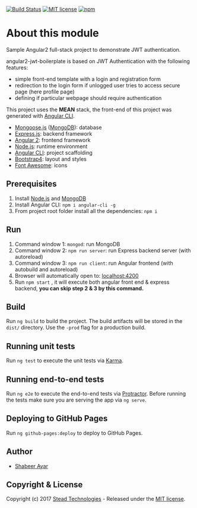 [![Build Status](https://travis-ci.org/steadglobal/angular2-jwt-boilerplate.svg?branch=master)](https://travis-ci.org/steadglobal/angular2-jwt-boilerplate) [![MIT license](http://img.shields.io/badge/license-MIT-lightgrey.svg)](http://opensource.org/licenses/MIT) [![npm](https://img.shields.io/npm/v/npm.svg)]()

# About this module

Sample  Angular2 full-stack project to demonstrate JWT authentication.

angular2-jwt-boilerplate is based on JWT Authentication with the following features:

* simple front-end template with a login and registration form
* redirection to the login form if unlogged user tries to access secure page (here profile page)
* defining if particular webpage should require authentication 


This project uses the **MEAN** stack, the front-end of this project was generated with [Angular CLI](https://github.com/angular/angular-cli).

* [Mongoose.js](http://www.mongoosejs.com) ([MongoDB](https://www.mongodb.com)): database
* [Express.js](http://expressjs.com): backend framework
* [Angular 2](https://angular.io): frontend framework
* [Node.js](https://nodejs.org): runtime environment
* [Angular CLI](https://cli.angular.io): project scaffolding
* [Bootstrap4](https://v4-alpha.getbootstrap.com/): layout and styles
* [Font Awesome](http://fontawesome.io): icons

## Prerequisites
1. Install [Node.js](https://nodejs.org) and [MongoDB](https://www.mongodb.com)
2. Install Angular CLI: `npm i angular-cli -g`
3. From project root folder install all the dependencies: `npm i`

## Run
1. Command window 1: `mongod`: run MongoDB
2. Command window 2: `npm run server`: run Express backend server (with autoreload)
3. Command window 3: `npm run client`: run Angular frontend (with autobuild and autoreload)
4. Browser will automatically open to: [localhost:4200](http://localhost:4200)
5. Run `npm start` , it will execute both angular front end & express backend, **you can skip step 2 & 3 by this command.** 


## Build

Run `ng build` to build the project. The build artifacts will be stored in the `dist/` directory. Use the `-prod` flag for a production build.

## Running unit tests

Run `ng test` to execute the unit tests via [Karma](https://karma-runner.github.io).

## Running end-to-end tests

Run `ng e2e` to execute the end-to-end tests via [Protractor](http://www.protractortest.org/).
Before running the tests make sure you are serving the app via `ng serve`.

## Deploying to GitHub Pages

Run `ng github-pages:deploy` to deploy to GitHub Pages.


## Author
* [Shabeer Ayar](https://github.com/ayarshabeer)

## Copyright & License

Copyright (c) 2017 [Stead Technologies](http://stead.global) - Released under the [MIT license](LICENSE).
